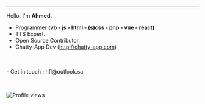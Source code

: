 
---

Hello, I'm **Ahmed.** 
- Programmer **(vb - js - html - (s)css - php - vue - react)**
- TTS Expert.
- Open Source Contributor.
- Chatty-App Dev (http://chatty-app.com)
<br>
<br>
- Get in touch : hfl@outlook.sa

<i class="bi bi-envelope"></i>

<br>


![Profile views](https://gpvc.arturio.dev/ahmedbinmoh) 
